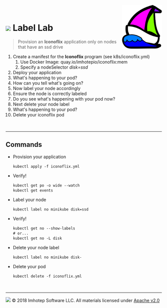 <img src="../assets/k8sland.png" align="right" width="128" height="auto"/>

<br/>

# <img src="../assets/lab.png" width="32" height="auto"/> Label Lab

> Provision an **Iconoflix** application only on nodes that have an ssd drive

1. Create a manifest for the **Iconoflix** program (see k8s/iconoflix.yml)
    1. Use Docker Image: quay.io/imhotepio/iconoflix:mem
    2. Specify a nodeSelector *disk=ssd*
2. Deploy your application
3. What's happening to your pod?
4. How can you tell what's going on?
5. Now label your node accordingly
6. Ensure the node is correctly labeled
7. Do you see what's happening with your pod now?
8. Next delete your node label
9. What's happening to your pod?
10. Delete your iconoflix pod

<br/>

---
## Commands

- Provision your application

  ```shell
  kubectl apply -f iconoflix.yml
  ```

- Verify!

  ```shell
  kubectl get po -o wide --watch
  kubectl get events
  ```

- Label your node

  ```shell
  kubectl label no minikube disk=ssd
  ```

- Verify!

  ```shell
  kubectl get no --show-labels
  # or...
  kubectl get no -L disk
  ```

- Delete your node label

  ```shell
  kubectl label no minikube disk-
  ```

- Delete your pod

  ```shell
  kubectl delete -f iconoflix.yml
  ```

<br/>

---
<img src="../assets/imhotep_logo.png" width="32" height="auto"/> © 2018 Imhotep Software LLC.
All materials licensed under [Apache v2.0](http://www.apache.org/licenses/LICENSE-2.0)
